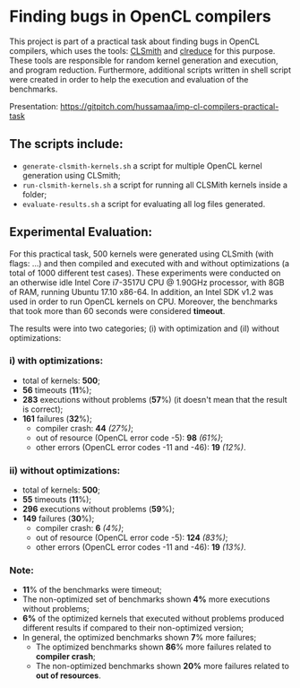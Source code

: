 # Finding bugs in OpenCL compilers

This project is part of a practical task about finding bugs in OpenCL compilers, which uses the tools: [CLSmith](https://github.com/ChrisLidbury/CLSmith) and [clreduce](https://github.com/mpflanzer/clreduce) for this purpose. These tools are responsible for random kernel generation and execution, and program reduction. Furthermore, additional scripts written in shell script were created in order to help the execution and evaluation of the benchmarks.

Presentation: https://gitpitch.com/hussamaa/imp-cl-compilers-practical-task

## The scripts include:

* `generate-clsmith-kernels.sh` a script for multiple OpenCL kernel generation using CLSmith;
* `run-clsmith-kernels.sh` a script for running all CLSMith kernels inside a folder;
* `evaluate-results.sh` a script for evaluating all log files generated.

## Experimental Evaluation:

For this practical task, 500 kernels were generated using CLSmith (with flags: ...) and then compiled and executed with and without optimizations (a total of 1000 different test cases). These experiments were conducted on an otherwise idle Intel Core i7-3517U CPU @ 1.90GHz processor, with 8GB of RAM, running Ubuntu 17.10 x86-64. In addition, an Intel SDK v1.2 was used in order to run OpenCL kernels on CPU. Moreover, the benchmarks that took more than 60 seconds were considered **timeout**.

The results were into two categories; (i) with optimization and (iI) without optimizations:

### i) with optimizations:

* total of kernels: **500**;
* **56** timeouts (**11**%);
* **283** executions without problems (**57**%) (it doesn't mean that the result is correct);
* **161** failures (**32**%);
  * compiler crash: **44** *(27%)*;
  * out of resource (OpenCL error code -5): **98** *(61%)*;
  * other errors (OpenCL error codes -11 and -46): **19** *(12%)*.

### ii) without optimizations:

* total of kernels: **500**;
* **55** timeouts (**11**%);
* **296** executions without problems (**59**%);
* **149** failures (**30**%);
  * compiler crash: **6** *(4%)*;
  * out of resource (OpenCL error code -5): **124** *(83%)*;
  * other errors (OpenCL error codes -11 and -46): **19** *(13%)*.

### Note:

* **11**% of the benchmarks were timeout;
* The non-optimized set of benchmarks shown **4%** more executions without problems;
* **6%** of the optimized kernels that executed without problems produced different results if compared to their non-optimized version;
* In general, the optimized benchmarks shown **7**% more failures;
  * The optimized benchmarks shown **86**% more failures related to **compiler crash**;
  * The non-optimized benchmarks shown **20%** more failures related to **out of resources**.
